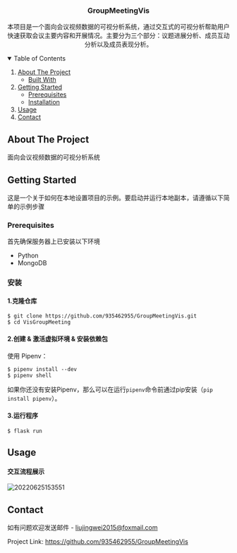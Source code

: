 <!--
*** Thanks for checking out the Best-README-Template. If you have a suggestion
*** that would make this better, please fork the repo and create a pull request
*** or simply open an issue with the tag "enhancement".
*** Thanks again! Now go create something AMAZING! :D
-->



<!-- PROJECT SHIELDS -->
<!--
*** I'm using markdown "reference style" links for readability.
*** Reference links are enclosed in brackets [ ] instead of parentheses ( ).
*** See the bottom of this document for the declaration of the reference variables
*** for contributors-url, forks-url, etc. This is an optional, concise syntax you may use.
*** https://www.markdownguide.org/basic-syntax/#reference-style-links
-->



<!-- PROJECT LOGO -->

<p align="center">
  <a href="#">
   
  </a>
  <h3 align="center">GroupMeetingVis
</h3>

  <p align="center">
    本项目是一个面向会议视频数据的可视分析系统，通过交互式的可视分析帮助用户快速获取会议主要内容和开展情况。主要分为三个部分：议题进展分析、成员互动分析以及成员表现分析。
    <br />


<!-- TABLE OF CONTENTS -->

<details open="open">
  <summary>Table of Contents</summary>
  <ol>
    <li>
      <a href="#about-the-project">About The Project</a>
      <ul>
        <li><a href="#built-with">Built With</a></li>
      </ul>
    </li>
    <li>
      <a href="#getting-started">Getting Started</a>
      <ul>
        <li><a href="#prerequisites">Prerequisites</a></li>
        <li><a href="#installation">Installation</a></li>
      </ul>
    </li>
    <li><a href="#usage">Usage</a></li>
    <li><a href="#contact">Contact</a></li>
    </ol>
</details>







<!-- ABOUT THE PROJECT -->

## About The Project


面向会议视频数据的可视分析系统



<!-- GETTING STARTED -->
## Getting Started

这是一个关于如何在本地设置项目的示例。要启动并运行本地副本，请遵循以下简单的示例步骤

### Prerequisites

首先确保服务器上已安装以下环境
* Python
* MongoDB

### 安装




#### 1.克隆仓库

```
$ git clone https://github.com/935462955/GroupMeetingVis.git
$ cd VisGroupMeeting
```

#### 2.创建 & 激活虚拟环境 & 安装依赖包

使用 Pipenv：

```
$ pipenv install --dev
$ pipenv shell
```

如果你还没有安装Pipenv，那么可以在运行`pipenv`命令前通过pip安装（`pip install pipenv`）。

#### 3.运行程序

```
$ flask run
```


<!-- USAGE EXAMPLES -->
## Usage

#### 交互流程展示



![20220625153551](https://user-images.githubusercontent.com/25620785/177925601-9d4d46ef-4f1e-45c5-8346-a1ba72dc9813.gif)


<!-- ROADMAP -->




<!-- CONTACT -->
## Contact

如有问题欢迎发送邮件 - liujingwei2015@foxmail.com

Project Link: https://github.com/935462955/GroupMeetingVis







<!-- MARKDOWN LINKS & IMAGES -->
<!-- https://www.markdownguide.org/basic-syntax/#reference-style-links -->
[contributors-shield]: https://img.shields.io/github/contributors/othneildrew/Best-README-Template.svg?style=for-the-badge
[contributors-url]: https://github.com/othneildrew/Best-README-Template/graphs/contributors
[forks-shield]: https://img.shields.io/github/forks/othneildrew/Best-README-Template.svg?style=for-the-badge
[forks-url]: https://github.com/othneildrew/Best-README-Template/network/members
[stars-shield]: https://img.shields.io/github/stars/othneildrew/Best-README-Template.svg?style=for-the-badge
[stars-url]: https://github.com/othneildrew/Best-README-Template/stargazers
[issues-shield]: https://img.shields.io/github/issues/othneildrew/Best-README-Template.svg?style=for-the-badge
[issues-url]: https://github.com/othneildrew/Best-README-Template/issues
[license-shield]: https://img.shields.io/github/license/othneildrew/Best-README-Template.svg?style=for-the-badge
[license-url]: https://github.com/othneildrew/Best-README-Template/blob/master/LICENSE.txt
[linkedin-shield]: https://img.shields.io/badge/-LinkedIn-black.svg?style=for-the-badge&logo=linkedin&colorB=555
[linkedin-url]: https://linkedin.com/in/othneildrew
[product-screenshot]: images/screenshot.png
[vis-i]:vis-i.gif

